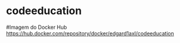 # codeeducation

#Imagem do Docker Hub
https://hub.docker.com/repository/docker/edgard1axl/codeeducation